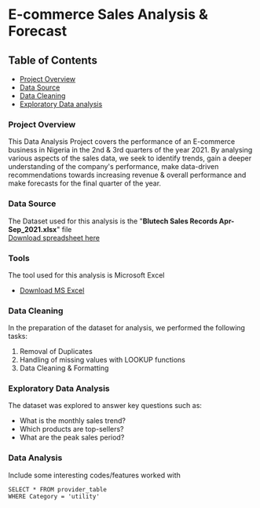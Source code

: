# E-commerce Sales Analysis & Forecast

## Table of Contents

-  [Project Overview](#project-overview)
-  [Data Source](#data-source)
-  [Data Cleaning](#data-cleaning)
-  [Exploratory Data analysis](#exploratory-data-analysis)


### Project Overview

This Data Analysis Project covers the performance of an E-commerce business in Nigeria in the 2nd & 3rd quarters of the year 2021. By analysing various aspects of the sales data, we seek to identify trends, gain a deeper understanding of the company's performance, make data-driven recommendations towards increasing revenue & overall performance and make forecasts for the final quarter of the year.

### Data Source
The Dataset used for this analysis is the "**Blutech Sales Records Apr-Sep_2021.xlsx**" file    
[Download spreadsheet here](https://github.com/user-attachments/files/18268722/Blutech.Sales.Records.Apr-Sep_2021.xlsx)


### Tools
The tool used for this analysis is Microsoft Excel
  - [Download MS Excel](https://microsoft.com)

### Data Cleaning
In the preparation of the dataset for analysis, we performed the following tasks:
1. Removal of Duplicates
2. Handling of missing values with LOOKUP functions
3. Data Cleaning & Formatting

### Exploratory Data Analysis
The dataset was explored to answer key questions such as:

- What is the monthly sales trend?
- Which products are top-sellers?
- What are the peak sales period?

### Data Analysis
Include some interesting codes/features worked with

```MySQL
SELECT * FROM provider_table
WHERE Category = 'utility'
```

